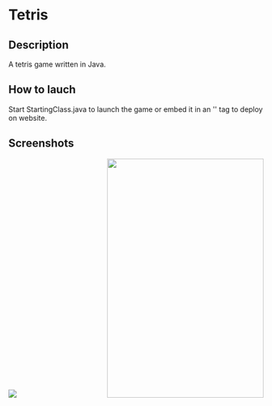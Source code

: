 # Tetris
<style>
  .table {
    display: table;
  }

  .cell {
    display: table-cell;
    width : 309;
    height : 472;
  }
</style>

<h2>Description</h2>
<p>A tetris game written in Java.</p>

<h2>How to lauch</h2>
<p>Start StartingClass.java to launch the game or embed it in an '<object>' tag to deploy on website.</p>

<h2>Screenshots</h2>
<span class="table">
<span class="cell"><img  src="https://raw.githubusercontent.com/IlyaIvanov1/Tetris/master/src/data/screenshot1.png"></span>
<span class="cell"><img width="309" height = "472" src="https://raw.githubusercontent.com/IlyaIvanov1/Tetris/master/src/data/screenshot2.png"></span>
</span>
